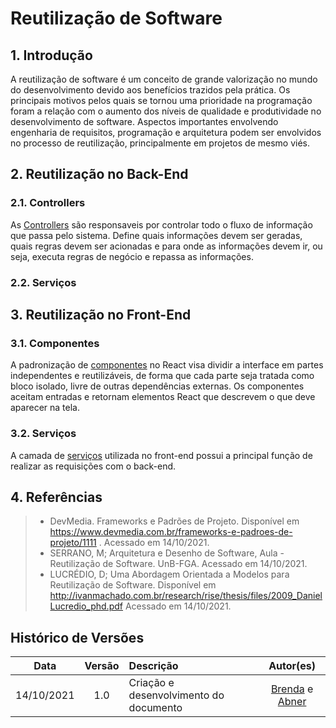 # Reutilização de Software

## 1. Introdução
A reutilização de software é um conceito de grande valorização no mundo do desenvolvimento devido aos benefícios trazidos pela prática. Os principais motivos pelos quais se tornou uma prioridade na programação foram a relação com o aumento dos níveis de qualidade e produtividade no desenvolvimento de software. Aspectos importantes envolvendo engenharia de requisitos, programação e arquitetura podem ser envolvidos no processo de reutilização, principalmente em projetos de mesmo viés.

## 2. Reutilização no Back-End

### 2.1. Controllers
As [Controllers](https://github.com/UnBArqDsw2021-1/2021.1_G02_TaNaMesa_Order_Service/tree/development/src/controllers) são responsaveis por controlar todo o fluxo de informação que passa pelo sistema. Define quais informações devem ser geradas, quais regras devem ser acionadas e para onde as informações devem ir, ou seja, executa regras de negócio e repassa as informações.  

### 2.2. Serviços

## 3. Reutilização no Front-End

### 3.1. Componentes
A padronização de [componentes](https://github.com/UnBArqDsw2021-1/2021.1_G02_TaNaMesa_Frontend/tree/develop/frontend/src/components) no React visa dividir a interface em partes independentes e reutilizáveis, de forma que cada parte seja tratada como bloco isolado, livre de outras dependências externas. Os componentes aceitam entradas e retornam elementos React que descrevem o que deve aparecer na tela.

### 3.2. Serviços
A camada de [serviços](https://github.com/UnBArqDsw2021-1/2021.1_G02_TaNaMesa_Frontend/tree/develop/frontend/src/services) utilizada no front-end possui a principal função de realizar as requisições com o back-end.

## 4. Referências
> - DevMedia. Frameworks e Padrões de Projeto. Disponível em https://www.devmedia.com.br/frameworks-e-padroes-de-projeto/1111 . Acessado em 14/10/2021.
> - SERRANO, M; Arquitetura e Desenho de Software, Aula - Reutilização de Software. UnB-FGA. Acessado em 14/10/2021.
> - LUCRÉDIO, D; Uma Abordagem Orientada a Modelos para Reutilização de Software. Disponível em http://ivanmachado.com.br/research/rise/thesis/files/2009_DanielLucredio_phd.pdf Acessado em 14/10/2021.

## Histórico de Versões

| Data | Versão | Descrição | Autor(es) |
| :--: | :----: | :-------- | :-------: |
| 14/10/2021 | 1.0 | Criação e desenvolvimento do documento | [Brenda](https://github.com/brendavsantos) e [Abner](https://github.com/abner423) |

